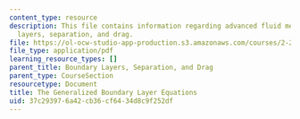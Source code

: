 ```yaml
---
content_type: resource
description: This file contains information regarding advanced fluid mechanics, boundary
  layers, separation, and drag.
file: https://ol-ocw-studio-app-production.s3.amazonaws.com/courses/2-25-advanced-fluid-mechanics-fall-2013/37c293976a42cb36cf6434d8c9f252df_MIT2_25F13_GeneralizedEqn.pdf
file_type: application/pdf
learning_resource_types: []
parent_title: Boundary Layers, Separation, and Drag
parent_type: CourseSection
resourcetype: Document
title: The Generalized Boundary Layer Equations
uid: 37c29397-6a42-cb36-cf64-34d8c9f252df
---
```

